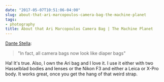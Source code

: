 ```yaml
---
date: "2017-05-07T10:51:06-04:00"
slug: about-that-ari-marcopoulos-camera-bag-the-machine-planet
tags:
- photography
title: About that Ari Marcopoulos Camera Bag | The Machine Planet
---
```

 

[Dante Stella][1]:

> "In fact, all camera bags now look like diaper bags"

Ha! It's true. Also, I own the Ari bag and I love it. I use it either with two Hasselblad bodies and lenses or the Nikon F3 and either a Leica or X-Pro body. It works great, once you get the hang of that weird strap.

 [1]: https://themachineplanet.wordpress.com/2017/05/07/about-that-ari-marcopoulos-camera-bag/
